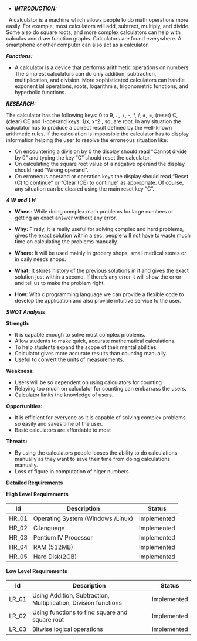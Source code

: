 ﻿- ***INTRODUCTION:***

` `A calculator is a machine which allows people to do math operations more easily. For example, most calculators will add, subtract, multiply, and divide. Some also do square roots, and more complex calculators can help with calculus and draw function graphs. Calculators are found everywhere. A smartphone or other computer can also act as a calculator.

﻿***Functions:***

- A calculator is a device that performs arithmetic operations on numbers. The simplest calculators can do only addition, subtraction, multiplication, and division. More sophisticated calculators can handle exponent ial operations, roots, logarithm s, trigonometric functions, and hyperbolic functions.

﻿***RESEARCH:*** 

The calculator has the following keys: 0 to 9, . , +, -, \*, /, ±, =, (reset) C, (clear) CE and 1-operand keys: 1/x, x^2 , square root. In any situation the calculator has to produce a correct result defined by the well-known arithmetic rules. If the calculation is impossible the calculator has to display information helping the user to resolve the erroneous situation like:

- On encountering a division by 0 the display should read "Cannot divide by 0" and typing the key “C” should reset the calculator. 
- On calculating the square root value of a negative operand the display should read "Wrong operand". 
- On erroneous operand or operation keys the display should read “Reset (C) to continue” or “Clear (CE) to continue” as appropriate. Of course, any situation can be cleared using the main reset key “C”.

﻿***4 W and 1 H***


- **When :**  While doing complex math problems for large numbers or getting an exact answer without any error.

- **Why:** Firstly, it is really useful for solving complex and hard problems, gives the exact solution within a sec, people will not have to waste much time on calculating the problems manually.

- **Where:** It  will be used mainly in grocery shops, small medical stores or in daily needs shops.

- **What:** It stores history of the previous solutions in it and gives the exact solution just within a second, If there’s any error it will show the error and tell us to make the problem right.

- **How:** With c programming language we can provide a flexible code to develop the application and also provide intuitive service to the user.

﻿***SWOT Analysis***

**Strength:**

- It is capable enough to solve most complex problems. 
- Allow students to make quick, accurate mathematical calculations. 
- To help students expand the scope of their mental abilities
- Calculator gives more accurate results than counting manually. 
- Useful to convert the units of measurements.

**Weakness:**

- Users will be so dependent on using calculators for counting
- Relaying too much on calculator for counting can embarrass the users.
- Calculator limits the knowledge of users.

**Opportunities:** 

- It is efficient for everyone as it is capable of solving complex problems so easily and saves time of the user.
- Basic calculators are affordable to most

**Threats:** 

- By using the calculators people looses the ability to do calculations manually as they want to save their time from doing calculations manually.
- Loss of figure in computation of higer numbers.

﻿**Detailed Requirements**

**High Level Requirements**



|Id|Description|Status |
| - | - | - |
|HR\_01|Operating System (Windows /Linux)|Implemented|
|HR\_02|C language|Implemented|
|HR\_03|Pentium IV Processor|Implemented|
|HR\_04|RAM (512MB)|Implemented|
|HR\_05|Hard Disk(2GB)|Implemented|


**Low** **Level Requirements**


|Id|Description|Status |
| - | - | - |
|LR\_01|Using Addition, Subtraction, Multiplication, Division functions|Implemented|
|LR\_02|Using functions to find square and square root|Implemented|
|LR\_03|Bitwise logical operations|Implemented|

